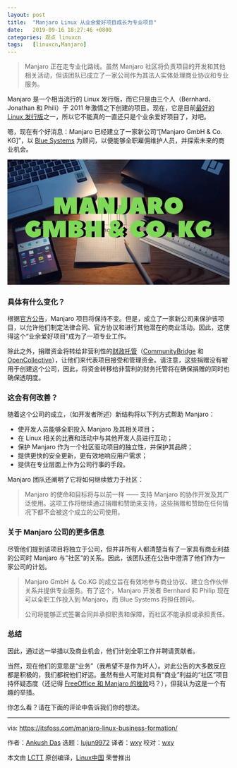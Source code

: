 ```yaml
---
layout: post
title:	"Manjaro Linux 从业余爱好项目成长为专业项目"
date:	2019-09-16 18:27:46 +0800 
categories:	观点 linuxcn 
tags:	[linuxcn,Manjaro]
---
```




> 
> Manjaro 正在走专业化路线。虽然 Manjaro 社区将负责项目的开发和其他相关活动，但该团队已成立了一家公司作为其法人实体处理商业协议和专业服务。
> 
> 
> 


Manjaro 是一个相当流行的 Linux 发行版，而它只是由三个人（Bernhard、Jonathan 和 Phili）于 2011 年激情之下创建的项目。现在，它是目前[最好的 Linux 发行版](https://itsfoss.com/best-linux-distributions/)之一，所以它不能真的一直还只是个业余爱好项目了，对吧。


嗯，现在有个好消息：Manjaro 已经建立了一家新公司“[Manjaro GmbH & Co. KG]”，以 [Blue Systems](https://www.blue-systems.com/) 为顾问，以便能够全职雇佣维护人员，并探索未来的商业机会。


![](/Asserts/Images/album/201909/16/182749ic43iw3cxiiw2t11.jpg)


### 具体有什么变化？


根据[官方公告](https://forum.manjaro.org/t/manjaro-is-taking-the-next-step/102105)，Manjaro 项目将保持不变。但是，成立了一家新公司来保护该项目，以允许他们制定法律合同、官方协议和进行其他潜在的商业活动。因此，这使得这个“业余爱好项目”成为了一项专业工作。


除此之外，捐赠资金将转给非营利性的[财政托管](https://en.wikipedia.org/wiki/Fiscal_sponsorship)（[CommunityBridge](https://communitybridge.org/) 和 [OpenCollective](https://opencollective.com/)），让他们来代表项目接受和管理资金。请注意，这些捐赠没有被用于创建这个公司，因此，将资金转移给非营利的财务托管将在确保捐赠的同时也确保透明度。


### 这会有何改善？


随着这个公司的成立，（如开发者所述）新结构将以下列方式帮助 Manjaro：


* 使开发人员能够全职投入 Manjaro 及其相关项目；
* 在 Linux 相关的比赛和活动中与其他开发人员进行互动；
* 保护 Manjaro 作为一个社区驱动项目的独立性，并保护其品牌；
* 提供更快的安全更新，更有效地响应用户需求；
* 提供在专业层面上作为公司行事的手段。


Manjaro 团队还阐明了它将如何继续致力于社区：



> 
> Manjaro 的使命和目标将与以前一样 —— 支持 Manjaro 的协作开发及其广泛使用。这项工作将继续通过捐赠和赞助来支持，这些捐赠和赞助在任何情况下都不会被这个成立的公司使用。
> 
> 
> 


### 关于 Manjaro 公司的更多信息


尽管他们提到该项目将独立于公司，但并非所有人都清楚当有了一家具有商业利益的公司时 Manjaro 与“社区”的关系。因此，该团队还在公告中澄清了他们作为一家公司的计划。



> 
> Manjaro GmbH ＆ Co.KG 的成立旨在有效地参与商业协议、建立合作伙伴关系并提供专业服务。有了这个，Manjaro 开发者 Bernhard 和 Philip 现在可以全职工作投入到 Manjaro，而 Blue Systems 将担任顾问。
> 
> 
> 公司将能够正式签署合同并承担职责和保障，而社区不能承担或承担责任。
> 
> 
> 


### 总结


因此，通过这一举措以及商业机会，他们计划全职工作并聘请贡献者。


当然，现在他们的意思是“业务”（我希望不是作为坏人）。对此公告的大多数反应都是积极的，我们都祝他们好运。虽然有些人可能对具有“商业”利益的“社区”项目持怀疑态度（还记得 [FreeOffice 和 Manjaro 的挫败](https://itsfoss.com/libreoffice-freeoffice-manjaro-linux/)吗？），但我认为这是一个有趣的举措。


你怎么看？请在下面的评论中告诉我们你的想法。




---


via: <https://itsfoss.com/manjaro-linux-business-formation/>


作者：[Ankush Das](https://itsfoss.com/author/ankush/) 选题：[lujun9972](https://github.com/lujun9972) 译者：[wxy](https://github.com/wxy) 校对：[wxy](https://github.com/wxy)


本文由 [LCTT](https://github.com/LCTT/TranslateProject) 原创编译，[Linux中国](https://linux.cn/) 荣誉推出
